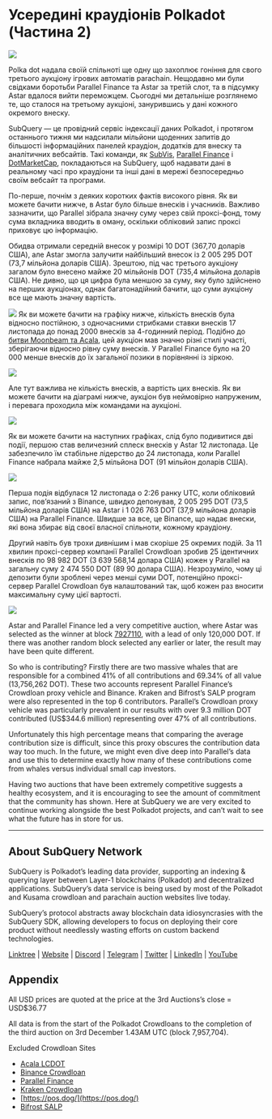 # Усередині краудіонів Polkadot (Частина 2)

![](https://miro.medium.com/max/1400/0*MqQhXJbmnfMSqf-8)

Polka dot надала своїй спільноті ще одну що захоплює гоніння для свого третього аукціону ігрових автоматів parachain. Нещодавно ми були свідками боротьби Parallel Finance та Astar за третій слот, та в підсумку Astar вдалося вийти переможцем. Сьогодні ми детальніше розглянемо те, що сталося на третьому аукціоні, занурившись у дані кожного окремого внеску.

SubQuery — це провідний сервіс індексації даних Polkadot, і протягом останнього тижня ми надсилали мільйони щоденних запитів до більшості інформаційних панелей краудіон, додатків для внеску та аналітичних вебсайтів. Такі команди, як [SubVis](https://www.subvis.io/), [Parallel Finance](https://parallel.fi/) і [DotMarketCap](https://dotmarketcap.com/), покладаються на SubQuery, щоб надавати дані в реальному часі про краудіони та інші дані в мережі безпосередньо своїм вебсайт та програми.

По-перше, почнім з деяких коротких фактів високого рівня. Як ви можете бачити нижче, в Astar було більше внесків і учасників. Важливо зазначити, що Parallel зібрала значну суму через свій проксі-фонд, тому сума вкладника вводить в оману, оскільки обліковий запис проксі приховує цю інформацію.

Обидва отримали середній внесок у розмірі 10 DOT (367,70 доларів США), але Astar змогла залучити найбільший внесок із 2 005 295 DOT (73,7 мільйона доларів США). Зрештою, під час третього аукціону загалом було внесено майже 20 мільйонів DOT (735,4 мільйона доларів США). Не дивно, що ця цифра була меншою за суму, яку було здійснено на перших аукціонах, однак багатонадійний бачити, що суми аукціону все ще мають значну вартість.

![](https://miro.medium.com/max/1920/1*cHMt10lANsqtkLYHCv6iWg.png) Як ви можете бачити на графіку нижче, кількість внесків була відносно постійною, з одночасними стрибками ставки внесків 17 листопада до понад 2000 внесків за 4-годинний період. Подібно до [битви Moonbeam та Acala](./20211124-polkadot-crowdloans.md), цей аукціон мав значно різні стилі участі, зберігаючи відносно рівну суму внесків. У Parallel Finance було на 20 000 менше внесків до їх загальної позики в порівнянні із зіркою.

![](https://miro.medium.com/max/1920/0*QLdNkyaQBBj3L9Eu)

Але тут важлива не кількість внесків, а вартість цих внесків. Як ви можете бачити на діаграмі нижче, аукціон був неймовірно напруженим, і перевага проходила між командами на аукціоні.

![](https://miro.medium.com/max/1920/0*AGGfB2oBSwoplGhv)

Як ви можете бачити на наступних графіках, слід було подивитися дві події, першою став величезний сплеск внесків у Astar 12 листопада. Це забезпечило їм стабільне лідерство до 24 листопада, коли Parallel Finance набрала майже 2,5 мільйона DOT (91 мільйон доларів США).

![](https://miro.medium.com/max/1920/0*UK4Drn6LXcjebF_V)

Перша подія відбулася 12 листопада о 2:26 ранку UTC, коли обліковий запис, пов’язаний з Binance, швидко депонував, 2 005 295 DOT (73,5 мільйона доларів США) на Astar і 1 026 763 DOT (37,9 мільйона доларів США) на Parallel Finance. Швидше за все, це Binance, що надає внески, які вона збирає від своєї власної спільноти, кожному краудіону.

Другий навіть був трохи дивнішим і мав скоріше 25 окремих подій. За 11 хвилин проксі-сервер компанії Parallel Crowdloan зробив 25 ідентичних внесків по 98 982 DOT (3 639 568,14 долара США) кожен у Parallel на загальну суму 2 474 550 DOT (89 90 долара США). Незрозуміло, чому ці депозити були зроблені через менші суми DOT, потенційно проксі-сервер Parallel Crowdloan був налаштований так, щоб кожен раз вносити максимальну суму цієї вартості.

![](https://miro.medium.com/max/1920/0*ZErTVoVAvSJvaIsL)

Astar and Parallel Finance led a very competitive auction, where Astar was selected as the winner at block [7927110](https://polkadot.subscan.io/block/7927110), with a lead of only 120,000 DOT. If there was another random block selected any earlier or later, the result may have been quite different.

So who is contributing? Firstly there are two massive whales that are responsible for a combined 41% of all contributions and 69.34% of all value (13,756,262 DOT). These two accounts represent Parallel Finance’s Crowdloan proxy vehicle and Binance. Kraken and Bifrost’s SALP program were also represented in the top 6 contributors. Parallel’s Crowdloan proxy vehicle was particularly prevalent in our results with over 9.3 million DOT contributed (US$344.6 million) representing over 47% of all contributions.

Unfortunately this high percentage means that comparing the average contribution size is difficult, since this proxy obscures the contribution data way too much. In the future, we might even dive deep into Parallel’s data and use this to determine exactly how many of these contributions come from whales versus individual small cap investors.

Having two auctions that have been extremely competitive suggests a healthy ecosystem, and it is encouraging to see the amount of commitment that the community has shown. Here at SubQuery we are very excited to continue working alongside the best Polkadot projects, and can’t wait to see what the future has in store for us.

---

## About SubQuery Network

SubQuery is Polkadot’s leading data provider, supporting an indexing & querying layer between Layer-1 blockchains (Polkadot) and decentralized applications. SubQuery’s data service is being used by most of the Polkadot and Kusama crowdloan and parachain auction websites live today.

SubQuery’s protocol abstracts away blockchain data idiosyncrasies with the SubQuery SDK, allowing developers to focus on deploying their core product without needlessly wasting efforts on custom backend technologies.

​​​​[Linktree](https://linktr.ee/subquerynetwork) | [Website](https://subquery.network/) | [Discord](https://discord.com/invite/78zg8aBSMG) | [Telegram](https://t.me/subquerynetwork) | [Twitter](https://twitter.com/subquerynetwork) | [LinkedIn](https://www.linkedin.com/company/subquery) | [YouTube](https://www.youtube.com/channel/UCi1a6NUUjegcLHDFLr7CqLw)

## Appendix

All USD prices are quoted at the price at the 3rd Auctions’s close = USD$36.77

All data is from the start of the Polkadot Crowdloans to the completion of the third auction on 3rd December 1.43AM UTC (block 7,957,704).

Excluded Crowdloan Sites

- [Acala LCDOT](https://medium.com/acalanetwork/acala-liquid-crowdloan-dot-lcdot-launch-on-polkadot-f28d8f561157)
- [Binance Crowdloan](https://www.binance.com/en/dotslot)
- [Parallel Finance](https://crowdloan.parallel.fi/#/auction/polkadot)
- [Kraken Crowdloan](https://www.kraken.com/learn/parachain-auctions)
- [https://pos.dog/](https://pos.dog/)
- [Bifrost SALP](https://medium.com/bifrost-finance/bifrost-announces-slot-auction-liquidity-protocol-salp-weekly-report-51-57a7f69aad34)
